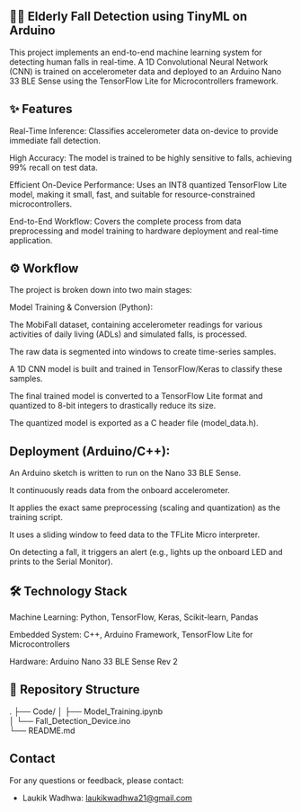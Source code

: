 ## 🤸‍♂️ Elderly Fall Detection using TinyML on Arduino
This project implements an end-to-end machine learning system for detecting human falls in real-time. A 1D Convolutional Neural Network (CNN) is trained on accelerometer data and deployed to an Arduino Nano 33 BLE Sense using the TensorFlow Lite for Microcontrollers framework.

## ✨ Features
Real-Time Inference: Classifies accelerometer data on-device to provide immediate fall detection.

High Accuracy: The model is trained to be highly sensitive to falls, achieving 99% recall on test data.

Efficient On-Device Performance: Uses an INT8 quantized TensorFlow Lite model, making it small, fast, and suitable for resource-constrained microcontrollers.

End-to-End Workflow: Covers the complete process from data preprocessing and model training to hardware deployment and real-time application.

## ⚙️ Workflow
The project is broken down into two main stages:

Model Training & Conversion (Python):

The MobiFall dataset, containing accelerometer readings for various activities of daily living (ADLs) and simulated falls, is processed.

The raw data is segmented into windows to create time-series samples.

A 1D CNN model is built and trained in TensorFlow/Keras to classify these samples.

The final trained model is converted to a TensorFlow Lite format and quantized to 8-bit integers to drastically reduce its size.

The quantized model is exported as a C header file (model_data.h).

## Deployment (Arduino/C++):

An Arduino sketch is written to run on the Nano 33 BLE Sense.

It continuously reads data from the onboard accelerometer.

It applies the exact same preprocessing (scaling and quantization) as the training script.

It uses a sliding window to feed data to the TFLite Micro interpreter.

On detecting a fall, it triggers an alert (e.g., lights up the onboard LED and prints to the Serial Monitor).

## 🛠️ Technology Stack
Machine Learning: Python, TensorFlow, Keras, Scikit-learn, Pandas

Embedded System: C++, Arduino Framework, TensorFlow Lite for Microcontrollers

Hardware: Arduino Nano 33 BLE Sense Rev 2

## 📂 Repository Structure
.
├── Code/
│   ├── Model_Training.ipynb    
│   └── Fall_Detection_Device.ino    
└── README.md 

## Contact
For any questions or feedback, please contact:
- Laukik Wadhwa: laukikwadhwa21@gmail.com
